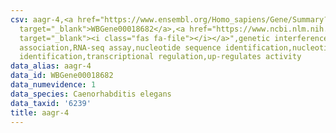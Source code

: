 ```yaml
---
csv: aagr-4,<a href="https://www.ensembl.org/Homo_sapiens/Gene/Summary?db=core;g=WBGene00018682"
  target="_blank">WBGene00018682</a>,<a href="https://www.ncbi.nlm.nih.gov/pubmed/27496166"
  target="_blank"><i class="fas fa-file"></i></a>",genetic interference,functional
  association,RNA-seq assay,nucleotide sequence identification,nucleotide sequence
  identification,transcriptional regulation,up-regulates activity
data_alias: aagr-4
data_id: WBGene00018682
data_numevidence: 1
data_species: Caenorhabditis elegans
data_taxid: '6239'
title: aagr-4
---
```

